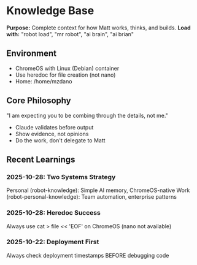 # Knowledge Base

**Purpose:** Complete context for how Matt works, thinks, and builds.
**Load with:** "robot load", "mr robot", "ai brain", "ai brian"

## Environment

- ChromeOS with Linux (Debian) container
- Use heredoc for file creation (not nano)
- Home: /home/mzdano

## Core Philosophy

"I am expecting you to be combing through the details, not me."

- Claude validates before output
- Show evidence, not opinions
- Do the work, don't delegate to Matt

## Recent Learnings

### 2025-10-28: Two Systems Strategy
Personal (robot-knowledge): Simple AI memory, ChromeOS-native
Work (robot-personal-knowledge): Team automation, enterprise patterns

### 2025-10-28: Heredoc Success
Always use cat > file << 'EOF' on ChromeOS (nano not available)

### 2025-10-22: Deployment First
Always check deployment timestamps BEFORE debugging code
